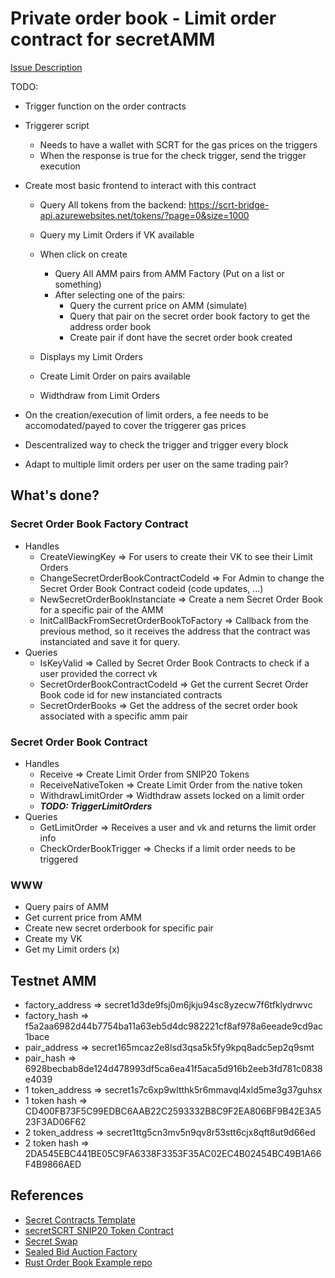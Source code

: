 # Private order book - Limit order contract for secretAMM

[Issue Description](https://github.com/enigmampc/SecretNetwork/issues/699)

TODO:
* Trigger function on the order contracts
* Triggerer script
    * Needs to have a wallet with SCRT for the gas prices on the triggers
    * When the response is true for the check trigger, send the trigger execution
* Create most basic frontend to interact with this contract
    * Query All tokens from the backend: https://scrt-bridge-api.azurewebsites.net/tokens/?page=0&size=1000
    * Query my Limit Orders if VK available
    * When click on create 
        * Query All AMM pairs from AMM Factory (Put on a list or something)
        * After selecting one of the pairs:
            * Query the current price on AMM (simulate)
            * Query that pair on the secret order book factory to get the address order book
            * Create pair if dont have the secret order book created

    
    * Displays my Limit Orders
    * Create Limit Order on pairs available
    * Widthdraw from Limit Orders

* On the creation/execution of limit orders, a fee needs to be accomodated/payed to cover the triggerer gas prices
* Descentralized way to check the trigger and trigger every block
* Adapt to multiple limit orders per user on the same trading pair?

## What's done?
### Secret Order Book Factory Contract
* Handles
    * CreateViewingKey => For users to create their VK to see their Limit Orders
    * ChangeSecretOrderBookContractCodeId => For Admin to change the Secret Order Book Contract codeid (code updates, ...)
    * NewSecretOrderBookInstanciate => Create a nem Secret Order Book for a specific pair of the AMM
    * InitCallBackFromSecretOrderBookToFactory => Callback from the previous method, so it receives the address that the contract was instanciated and save it for query.
* Queries
    * IsKeyValid => Called by Secret Order Book Contracts to check if a user provided the correct vk
    * SecretOrderBookContractCodeId => Get the current Secret Order Book code id for new instanciated contracts
    * SecretOrderBooks => Get the address of the secret order book associated with a specific amm pair

### Secret Order Book Contract
* Handles
    * Receive => Create Limit Order from SNIP20 Tokens
    * ReceiveNativeToken => Create Limit Order from the native token
    * WithdrawLimitOrder => Widthdraw assets locked on a limit order
    * ***TODO: TriggerLimitOrders***
* Queries
    * GetLimitOrder => Receives a user and vk and returns the limit order info
    * CheckOrderBookTrigger => Checks if a limit order needs to be triggered
### WWW
* Query pairs of AMM
* Get current price from AMM
* Create new secret orderbook for specific pair 
* Create my VK
* Get my Limit orders (x)
## Testnet AMM
* factory_address => secret1d3de9fsj0m6jkju94sc8yzecw7f6tfklydrwvc
* factory_hash => f5a2aa6982d44b7754ba11a63eb5d4dc982221cf8af978a6eeade9cd9ac1bace
* pair_address => secret165mcaz2e8lsd3qsa5k5fy9kpq8adc5ep2q9smt
* pair_hash => 6928becbab8de124d478993df5ca6ea41f5aca5d916b2eeb3fd781c0838e4039
* 1 token_address => secret1s7c6xp9wltthk5r6mmavql4xld5me3g37guhsx
* 1 token hash => CD400FB73F5C99EDBC6AAB22C2593332B8C9F2EA806BF9B42E3A523F3AD06F62
* 2 token_address => secret1ttg5cn3mv5n9qv8r53stt6cjx8qft8ut9d66ed
* 2 token hash => 2DA545EBC441BE05C9FA6338F3353F35AC02EC4B02454BC49B1A66F4B9866AED
## References
* [Secret Contracts Template](https://github.com/enigmampc/secret-template)
* [secretSCRT SNIP20 Token Contract](https://github.com/enigmampc/secretSCRT)
* [Secret Swap](https://github.com/enigmampc/SecretSwap)
* [Sealed Bid Auction Factory](https://github.com/baedrik/secret-auction-factory)
* [Rust Order Book Example repo](https://github.com/dgtony/orderbook-rs/blob/master/src)